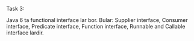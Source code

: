Task 3: 

Java 6 ta functional interface lar bor. Bular: Supplier interface, Consumer interface, Predicate interface, Function interface, Runnable and Callable interface lardir.